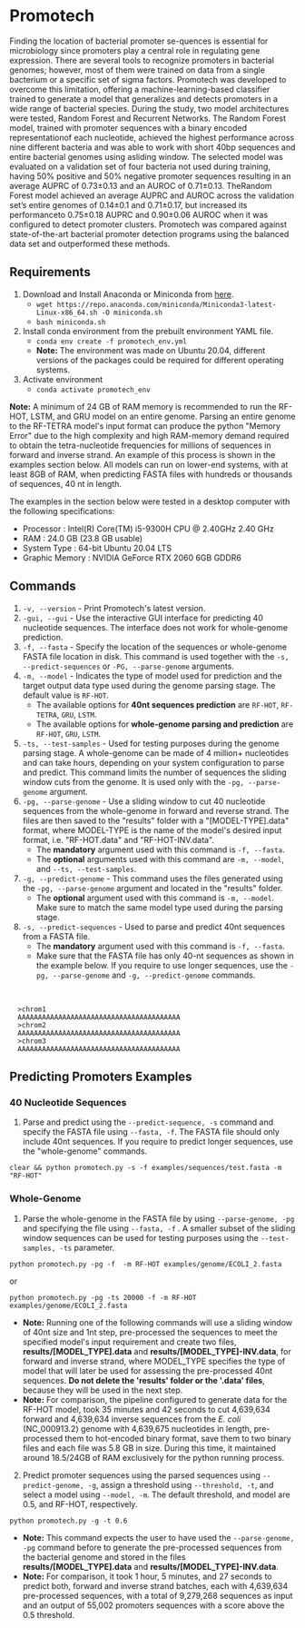 # Promotech

Finding the location of bacterial promoter se-quences is essential for microbiology since promoters play a central role in regulating gene expression.  There are several tools to recognize promoters in bacterial genomes; however,  most  of  them  were  trained  on  data  from  a  single  bacterium  or  a  specific set of sigma factors.  Promotech was developed to overcome this limitation, offering a machine-learning-based classifier trained to generate a model that generalizes and detects promoters in a wide range of bacterial species.  During the study, two model architectures  were  tested,  Random  Forest  and  Recurrent  Networks. The  Random Forest model, trained with promoter sequences with a binary encoded representationof  each  nucleotide,  achieved  the  highest  performance  across  nine  different  bacteria and was able to work with short 40bp sequences and entire bacterial genomes using asliding window.  The selected model was evaluated on a validation set of four bacteria not used during training, having 50% positive and 50% negative promoter sequences resulting  in  an  average  AUPRC  of  0.73±0.13  and  an  AUROC  of  0.71±0.13.   TheRandom Forest model achieved an average AUPRC and AUROC across the validation set’s entire genomes of 0.14±0.1 and 0.71±0.17,  but increased its performanceto 0.75±0.18 AUPRC and 0.90±0.06 AUROC when it was configured to detect promoter clusters.  Promotech was compared against state-of-the-art bacterial promoter detection programs using the balanced data set and outperformed these methods.

## Requirements

1. Download and Install Anaconda or Miniconda from [here](https://docs.conda.io/projects/conda/en/latest/user-guide/install/linux.html). 
   - `wget https://repo.anaconda.com/miniconda/Miniconda3-latest-Linux-x86_64.sh -O miniconda.sh`
   - `bash miniconda.sh`
2. Install conda environment from the prebuilt environment YAML file. 
   - `conda env create -f promotech_env.yml`
   - **Note:** The environment was made on Ubuntu 20.04, different versions of the packages could be required for different operating systems.
3. Activate environment
   - `conda activate promotech_env`

**Note:** A minimum of 24 GB of RAM memory is recommended to run the RF-HOT, LSTM, and GRU model on an entire genome. Parsing an entire genome to the RF-TETRA model's input format can produce the python "Memory Error" due to the high complexity and high RAM-memory demand required to obtain the tetra-nucleotide frequencies for millions of sequences in forward and inverse strand. An example of this process is shown in the examples section below. All models can run on lower-end systems, with at least 8GB of RAM, when predicting FASTA files with hundreds or thousands of sequences, 40 nt in length. 

The examples in the section below were tested in a desktop computer with the following specifications:

- Processor      : Intel(R) Core(TM) i5-9300H CPU @ 2.40GHz 2.40 GHz 
- RAM            : 24.0 GB (23.8 GB usable)
- System Type    : 64-bit Ubuntu 20.04 LTS
- Graphic Memory : NVIDIA GeForce RTX 2060 6GB GDDR6


## Commands

1. `-v, --version` - Print Promotech's latest version.
2. `-gui, --gui`   - Use the interactive GUI interface for predicting 40 nucleotide sequences. The interface does not work for whole-genome prediction.
3. `-f, --fasta`   - Specify the location of the sequences or whole-genome FASTA file location in disk. This command is used together with the `-s, --predict-sequences` or `-PG, --parse-genome` arguments.
4. `-m, --model` - Indicates the type of model used for prediction and the target output data type used during the genome parsing stage. The default value is `RF-HOT`.
   - The available options for **40nt sequences prediction** are `RF-HOT`, `RF-TETRA`, `GRU`, `LSTM`. 
   - The available options for **whole-genome parsing and prediction** are `RF-HOT`, `GRU`, `LSTM`. 
5. `-ts, --test-samples` - Used for testing purposes during the genome parsing stage. A whole-genome can be made of 4 million+ nucleotides and can take hours, depending on your system configuration to parse and predict. This command limits the number of sequences the sliding window cuts from the genome. It is used only with the `-pg, --parse-genome` argument.
5. `-pg, --parse-genome` - Use a sliding window to cut 40 nucleotide sequences from the whole-genome in forward and reverse strand. The files are then saved to the "results" folder with a "[MODEL-TYPE].data" format, where MODEL-TYPE is the name of the model's desired input format, i.e. "RF-HOT.data" and "RF-HOT-INV.data". 
   - The **mandatory** argument used with this command is `-f, --fasta`. 
   - The **optional** arguments used with this command are `-m, --model`, and `--ts, --test-samples`. 
6. `-g, --predict-genome` -  This command uses the files generated using the `-pg, --parse-genome` argument and located in the "results" folder. 
   - The **optional** argument used with this command is `-m, --model`. Make sure to match the same model type used during the parsing stage.
7. `-s, --predict-sequences` - Used to parse and predict 40nt sequences from a FASTA file.
   - The **mandatory** argument used with this command is `-f, --fasta`. 
   - Make sure that the FASTA file has only 40-nt sequences as shown in the example below. If you require to use longer sequences, use the `-pg, --parse-genome` and `-g, --predict-genome` commands.
  <br />
  
  ```
    >chrom1
    AAAAAAAAAAAAAAAAAAAAAAAAAAAAAAAAAAAAAAAA
    >chrom2
    AAAAAAAAAAAAAAAAAAAAAAAAAAAAAAAAAAAAAAAA
    >chrom3
    AAAAAAAAAAAAAAAAAAAAAAAAAAAAAAAAAAAAAAAA
   ```



## Predicting Promoters Examples

### 40 Nucleotide Sequences
1. Parse and predict using the `--predict-sequence, -s` command and specify the FASTA file using `--fasta, -f`. The FASTA file should only include 40nt sequences. If you require to predict longer sequences, use the "whole-genome" commands.

`clear && python promotech.py -s -f examples/sequences/test.fasta -m "RF-HOT"`

### Whole-Genome

1. Parse the whole-genome in the FASTA file by using `--parse-genome, -pg` and specifying the file using `--fasta, -f` . A smaller subset of the sliding window sequences can be used for testing purposes using the `--test-samples, -ts` parameter.

`python promotech.py -pg -f  -m RF-HOT examples/genome/ECOLI_2.fasta` 

or 

`python promotech.py -pg -ts 20000 -f -m RF-HOT examples/genome/ECOLI_2.fasta` 

- **Note:** Running one of the following commands will use a sliding window of 40nt size and 1nt step, pre-processed the sequences to meet the specified model's input requirement and create two files, **results/[MODEL_TYPE].data** and **results/[MODEL_TYPE]-INV.data**, for forward and inverse strand, where MODEL_TYPE specifies the type of model that will later be used for assessing the pre-processed 40nt sequences. **Do not delete the 'results' folder or the '.data' files**, because they will be used in the next step.
- **Note:** For comparison, the pipeline configured to generate data for the RF-HOT model, took 35 minutes and 42 seconds to cut 4,639,634 forward and 4,639,634 inverse sequences from the *E. coli* (NC_000913.2) genome with 4,639,675 nucleotides in length, pre-processed them to hot-encoded binary format, save them to two binary files and each file was 5.8 GB in size. During this time, it maintained around 18.5/24GB of RAM exclusively for the python running process.

2. Predict promoter sequences using the parsed sequences using `--predict-genome, -g`, assign a threshold using `--threshold, -t`, and select a model using `--model, -m`. The default threshold, and model are 0.5, and RF-HOT, respectively.

`python promotech.py -g -t 0.6`

- **Note:** This command expects the user to have used the `--parse-genome, -pg` command before to generate the pre-processed sequences from the bacterial genome and stored in the files **results/[MODEL_TYPE].data** and **results/[MODEL_TYPE]-INV.data**. 
- **Note:** For comparison, it took 1 hour, 5 minutes, and 27 seconds to predict both, forward and inverse strand batches, each with 4,639,634 pre-processed sequences, with a total of 9,279,268 sequences as input and an output of 55,002 promoters sequences with a score above the 0.5 threshold.
